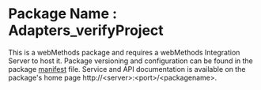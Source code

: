 # Package Name : Adapters_verifyProject
This is a webMethods package and requires a webMethods Integration Server to host it. Package versioning and configuration can be found in the package [manifest](./Adapters_verifyProject/manifest.v3) file. Service and API documentation is available on the package's home page http://&lt;server&gt;:&lt;port&gt;/&lt;packagename>.